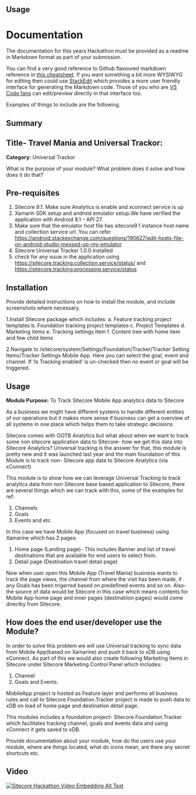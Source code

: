 
## Usage

# Documentation

The documentation for this years Hackathon must be provided as a readme in Markdown format as part of your submission. 

You can find a very good reference to Github flavoured markdown reference in [this cheatsheet](https://github.com/adam-p/markdown-here/wiki/Markdown-Cheatsheet). If you want something a bit more WYSIWYG for editing then could use [StackEdit](https://stackedit.io/app) which provides a more user friendly interface for generating the Markdown code. Those of you who are [VS Code fans](https://code.visualstudio.com/docs/languages/markdown#_markdown-preview) can edit/preview directly in that interface too.

Examples of things to include are the following.

## Summary

## Title- Travel Mania and Universal Trackor:

**Category:** Universal Trackor

What is the purpose of your module? What problem does it solve and how does it do that?

## Pre-requisites

1. Sitecore 9.1. Make sure Analytics is enable and xconnect service is up
2. Xamarin SDK setup and android emulator setup.We have verified the application with Android 8.1 – API 27.
3. Make sure that the emulator host file has sitecore9.1 instance host name and collection service url. You can refer https://android.stackexchange.com/questions/190627/edit-hosts-file-on-android-studio-messed-up-my-emulator 
4. Sitecore Universal Tracker 1.0.0 installed
5. check for any issue in the application using  https://sitecore.tracking.collection.service/status/ and https://sitecore.tracking.processing.service/status   



## Installation

Provide detailed instructions on how to install the module, and include screenshots where necessary.

1.Install Sitecore package which includes:
  a.	Feature tracking project templates
  b.	Foundation tracking project templates
  c.	Project Templates
  d.	Marketing items
  e.	Tracking settings Item
  f.	Content tree with home item and few child items

2.Navigate to /sitecore/system/Settings/Foundation/Tracker/Tracker Setting Items/Tracker Settings Mobile App. Here you can select the goal, event and channel. If  ‘Is Tracking enabled’ is un-checked then no event or goal will be triggered.



## Usage


**Module Purpose:** To Track Sitecore Mobile App analytics data to Sitecore

As a business we might have different systems to handle different entities of our operations but it makes more sense if business can get a overview of all systems in one place which helps them to take strategic decisions.

Sitecore comes with OOTB Analytics but what about when we want to track some non sitecore application data to Sitecore- how we get this data into Sitecore Analytics?
Universal tracking is the answer for that, this module is pretty new and it was launched last year and the main foundation of this Module is to track non- Sitecore app data to Sitecore Analytics (via xConnect)

This module is to show how we can leverage Universal Tracking to track analytics data from non Sitecore base based application to Sitecore, there are several things which we can track with this, some of the examples for ref:

1) Channels
2) Goals
3) Events and etc.

In this case we have Mobile App (focused on travel business) using Xamarine which has 2 pages:
1) Home page (Landing page)- This includes Banner and list of travel destinations that are available for end users to select from.
2) Detail page (Destination travel detail page)

Now when user open this Mobile App (Travel Mania) business wants to track the page views, the channel from where the visit has been made, if any Goals has been trigerred based on predefined events and so on.
Also- the source of data would be Sitecore in this case which means contents for Mobile App home page and inner pages (destinatiion pages) would come directky from Sitecore.

## How does the end user/developer use the Module?

In order to solve this problem we will use Universal tracking to sync data from Mobile App(based on Xamarine) and push it back to xDB using xConnect.
As part of this we would also create following Marketing Items in Sitecore under Sitecore Marketing Control Panel which includes:
1) Channel
2) Goals and Events.

MobileApp project is hosted as Feature layer and performs all business rules and call to Sitecore.Foundation.Tracker project is made to push data to xDB on load of home page and destination detail page.

This modules includes a foundation project- Sitecore.Foundation.Tracker which facilitates tracking channel, goals and events data and using xConnect it gets saved to xDB.

Provide documentation  about your module, how do the users use your module, where are things located, what do icons mean, are there any secret shortcuts etc.


## Video


[![Sitecore Hackathon Video Embedding Alt Text](https://3.bp.blogspot.com/-OkcWf2J3h9Q/WWy2SyaPSsI/AAAAAAAAAGs/f2ovc4AMFTUfC_GLF7k8EewAscJid0MggCLcBGAs/s1600/sitecore-hackathon-logo.png)](https://youtu.be/Qqm7Fq0GC30)
